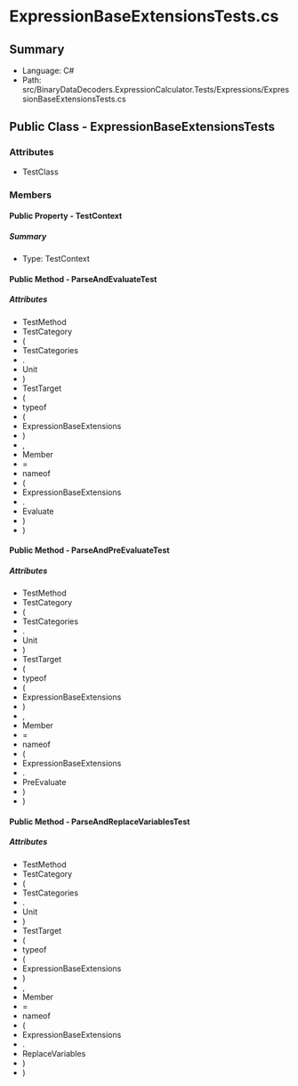 ﻿# ExpressionBaseExtensionsTests.cs

## Summary

* Language: C#
* Path: src/BinaryDataDecoders.ExpressionCalculator.Tests/Expressions/ExpressionBaseExtensionsTests.cs

## Public Class - ExpressionBaseExtensionsTests

### Attributes

 - TestClass

### Members

#### Public Property - TestContext

##### Summary

 * Type: TestContext 

#### Public Method - ParseAndEvaluateTest

##### Attributes

 - TestMethod
 - TestCategory
 - (
 - TestCategories
 - .
 - Unit
 - )
 - TestTarget
 - (
 - typeof
 - (
 - ExpressionBaseExtensions
 - )
 - ,
 - Member
 - =
 - nameof
 - (
 - ExpressionBaseExtensions
 - .
 - Evaluate
 - )
 - )


#### Public Method - ParseAndPreEvaluateTest

##### Attributes

 - TestMethod
 - TestCategory
 - (
 - TestCategories
 - .
 - Unit
 - )
 - TestTarget
 - (
 - typeof
 - (
 - ExpressionBaseExtensions
 - )
 - ,
 - Member
 - =
 - nameof
 - (
 - ExpressionBaseExtensions
 - .
 - PreEvaluate
 - )
 - )


#### Public Method - ParseAndReplaceVariablesTest

##### Attributes

 - TestMethod
 - TestCategory
 - (
 - TestCategories
 - .
 - Unit
 - )
 - TestTarget
 - (
 - typeof
 - (
 - ExpressionBaseExtensions
 - )
 - ,
 - Member
 - =
 - nameof
 - (
 - ExpressionBaseExtensions
 - .
 - ReplaceVariables
 - )
 - )


